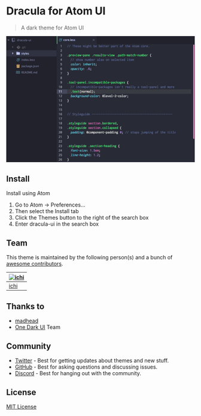 # Dracula for Atom UI

> A dark theme for Atom UI

![Screenshot](https://github.com/dracula/atom-ui/blob/master/ss.png?raw=true)

## Install

Install using Atom

1. Go to Atom -> Preferences...
2. Then select the Install tab
3. Click the Themes button to the right of the search box
4. Enter dracula-ui in the search box

## Team

This theme is maintained by the following person(s) and a bunch of [awesome contributors](https://github.com/dracula/atom-ui/graphs/contributors).

| [![ichi](https://avatars.githubusercontent.com/ichi0g0y?v=3&s=70)](https://github.com/ichi0g0y) |
| ----------------------------------------------------------------------------------------------- |
| [ichi](https://github.com/ichi0g0y)                                                             |

## Thanks to

- [madhead](https://github.com/madhead/lavender-ui)
- [One Dark UI](https://github.com/atom/one-dark-ui) Team

## Community

- [Twitter](https://twitter.com/draculatheme) - Best for getting updates about themes and new stuff.
- [GitHub](https://github.com/dracula/dracula-theme/discussions) - Best for asking questions and discussing issues.
- [Discord](https://draculatheme.com/discord-invite) - Best for hanging out with the community.

## License

[MIT License](./LICENSE)
